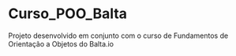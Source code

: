 # Curso_POO_Balta
Projeto desenvolvido em conjunto com o curso de Fundamentos de Orientação a Objetos do Balta.io
